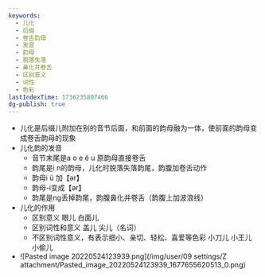 ```yaml
---
keywords:
  - 儿化
  - 后缀
  - 卷舌韵母
  - 发音
  - 韵母
  - 脱落失落
  - 鼻化并卷舌
  - 区别意义
  - 词性
  - 色彩
lastIndexTime: 1736235807466
dg-publish: true
---
```

- 儿化是后缀儿附加在别的音节后面，和前面的韵母融为一体，使前面的韵母变成卷舌韵母的现象
- 儿化韵的发音
	- 音节末尾是a o e ê u 原韵母直接卷舌
	- 韵尾是i n的韵母，儿化时脱落失落韵尾，韵腹加卷舌动作
	- 韵母i  ü 加【ər】
	- 韵母-i变成【ər】
	- 韵尾是ng丢掉韵尾，韵腹鼻化并卷舌（韵腹上加波浪线）
- 儿化的作用
	- 区别意义 眼儿 白面儿
	- 区别词性和意义 盖儿 尖儿（名词）
	- 不区别词性意义，有表示细小、亲切、轻松、喜爱等色彩 小刀儿 小王儿 小偷儿
- ![Pasted image 20220524123939.png](/img/user/09 settings/Z attachment/Pasted_image_20220524123939_1677655620513_0.png)